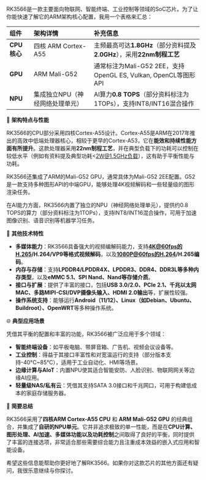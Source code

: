 RK3566是一款主要面向物联网、智能终端、工业控制等领域的SoC芯片。为了让你能快速了解它的ARM架构核心配置，我用一个表格来汇总：

| **组件**    | **架构详情**                    | **补充信息**                                                 |
| :---------- | :------------------------------ | :----------------------------------------------------------- |
| **CPU核心** | 四核 ARM Cortex-A55             | 主频最高可达**1.8GHz**（部分资料提及**2.0GHz**），采用**22nm制程工艺** |
| **GPU**     | ARM Mali-G52                    | 通常标注为Mali-G52 2EE，支持OpenGL ES, Vulkan, OpenCL等图形API |
| **NPU**     | 集成独立NPU（神经网络处理单元） | AI算力**0.8 TOPS**（部分资料标注为1TOPs），支持INT8/INT16混合操作 |

🧠 **架构特点与性能**

RK3566的CPU部分采用四核Cortex-A55设计。Cortex-A55是ARM在2017年推出的高效中低端处理器核心，相较于更早的Cortex-A53，它在**能效和持续性能方面有所提升**。这款处理器采用**22nm制程工艺**，并在典型负载下的功耗可以控制在较低水平（例如有资料提及典型功耗<2W@1.5GHz负载），这有助于平衡性能与功耗。

RK3566还集成了ARM的Mali-G52 GPU，通常具体为Mali-G52 2EE配置。G52是一款支持多种图形API的中端GPU，能够处理4K视频解码和一些轻量级的图形渲染任务。

在AI能力方面，RK3566内置了独立的NPU（神经网络处理单元），提供约0.8 TOPS的算力（部分资料标注为1TOPs），支持INT8/INT16混合操作，可用于加速图像识别、语音识别等机器学习任务。

🔧 **其他技术特性**

*   **多媒体能力**：RK3566具备强大的视频编解码能力，支持**4K@60fps的H.265/H.264/VP9等格式视频解码**，以及**1080P@60fps的H.264/H.265编码**。
*   **内存与存储**：支持**LPDDR4/LPDDR4X、LPDDR3、DDR4、DDR3L等多种内存类型**，以及**eMMC 5.1、SPI Nand、Nand等存储介质**。
*   **接口与扩展**：提供了丰富的接口，包括**USB 3.0/2.0、PCIe 2.1、千兆以太网MAC、多路MIPI-CSI/DVP摄像头输入、HDMI 2.0输出**等，扩展性较强。
*   **操作系统支持**：能够运行**Android（11/12）、Linux（如Debian、Ubuntu、Buildroot）、OpenWRT**等多种操作系统。

🌐 **典型应用场景**

凭借其平衡的配置和丰富的功能，RK3566被广泛应用于多个领域：
*   **智能终端设备**：如平板电脑、带屏音箱、广告机、视频会议设备等。
*   **工业控制**：得益于其接口丰富性和对宽温运行的支持（部分版本支持-40°C~85°C），适用于工业自动化、HMI等场景。
*   **边缘计算与AIoT**：内置NPU使其适合智能安防、人脸识别、物联网网关等边缘AI应用。
*   **轻量级NAS/私有云**：凭借其支持SATA 3.0接口和千兆网口，可用于构建低成本的家庭存储服务器。

💎 **简要总结**

RK3566采用了**四核ARM Cortex-A55 CPU** 和 **ARM Mali-G52 GPU** 的经典组合，并集成了**自研的NPU单元**。它并非追求极致的单一性能，而是在**CPU计算、图形处理、AI加速、多媒体功能以及功耗控制**之间取得了良好的平衡，同时提供了丰富的连接选项，非常适合那些需要综合能力且注重成本效益的嵌入式应用和智能设备。

希望这些信息能帮助你更好地了解RK3566。如果你对这款芯片的其他方面还有疑问，我很乐意继续与你探讨。